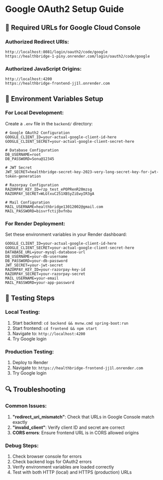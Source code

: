 # Google OAuth2 Setup Guide

## 🎯 Required URLs for Google Cloud Console

### Authorized Redirect URIs:
```
http://localhost:8081/login/oauth2/code/google
https://healthbridge-1-piny.onrender.com/login/oauth2/code/google
```

### Authorized JavaScript Origins:
```
http://localhost:4200
https://healthbridge-frontend-jj1l.onrender.com
```

## 🔧 Environment Variables Setup

### For Local Development:
Create a `.env` file in the `backend/` directory:

```env
# Google OAuth2 Configuration
GOOGLE_CLIENT_ID=your-actual-google-client-id-here
GOOGLE_CLIENT_SECRET=your-actual-google-client-secret-here

# Database Configuration
DB_USERNAME=root
DB_PASSWORD=Sonu@12345

# JWT Secret
JWT_SECRET=healthbridge-secret-key-2023-very-long-secret-key-for-jwt-token-generation

# Razorpay Configuration
RAZORPAY_KEY_ID=rzp_test_ePOPRenR20mzsg
RAZORPAY_SECRET=WLGtxuC251XBSyZiEwyIR3gA

# Mail Configuration
MAIL_USERNAME=healthbridge13012002@gmail.com
MAIL_PASSWORD=bisvrfctijbvfnbu
```

### For Render Deployment:
Set these environment variables in your Render dashboard:

```env
GOOGLE_CLIENT_ID=your-actual-google-client-id-here
GOOGLE_CLIENT_SECRET=your-actual-google-client-secret-here
DATABASE_URL=your-mysql-database-url
DB_USERNAME=your-db-username
DB_PASSWORD=your-db-password
JWT_SECRET=your-jwt-secret
RAZORPAY_KEY_ID=your-razorpay-key-id
RAZORPAY_SECRET=your-razorpay-secret
MAIL_USERNAME=your-email
MAIL_PASSWORD=your-app-password
```

## 🚀 Testing Steps

### Local Testing:
1. Start backend: `cd backend && mvnw.cmd spring-boot:run`
2. Start frontend: `cd frontend && npm start`
3. Navigate to: `http://localhost:4200`
4. Try Google login

### Production Testing:
1. Deploy to Render
2. Navigate to: `https://healthbridge-frontend-jj1l.onrender.com`
3. Try Google login

## 🔍 Troubleshooting

### Common Issues:
1. **"redirect_uri_mismatch"**: Check that URLs in Google Console match exactly
2. **"invalid_client"**: Verify client ID and secret are correct
3. **CORS errors**: Ensure frontend URL is in CORS allowed origins

### Debug Steps:
1. Check browser console for errors
2. Check backend logs for OAuth2 errors
3. Verify environment variables are loaded correctly
4. Test with both HTTP (local) and HTTPS (production) URLs
